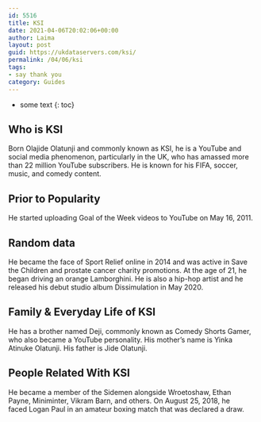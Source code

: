 ```yaml
---
id: 5516
title: KSI
date: 2021-04-06T20:02:06+00:00
author: Laima
layout: post
guid: https://ukdataservers.com/ksi/
permalink: /04/06/ksi
tags:
- say thank you
category: Guides
---
```


* some text
{: toc}


## Who is KSI
                  
                  
                  
Born Olajide Olatunji and commonly known as KSI, he is a YouTube and social media phenomenon, particularly in the UK, who has amassed more than 22 million YouTube subscribers. He is known for his FIFA, soccer, music, and comedy content.  
                  
              
            
              
            
                
                
                
## Prior to Popularity
                  
                  
                  
He started uploading Goal of the Week videos to YouTube on May 16, 2011.
                  
              
            
              
            
                
                
                
## Random data
                  
                  
                  
He became the face of Sport Relief online in 2014 and was active in Save the Children and prostate cancer charity promotions. At the age of 21, he began driving an orange Lamborghini. He is also a hip-hop artist and he released his debut studio album Dissimulation in May 2020. 
                  
              
            
              
            
                
                
                
## Family & Everyday Life of KSI
                  
                  
                  
He has a brother named Deji, commonly known as Comedy Shorts Gamer, who also became a YouTube personality. His mother&#8217;s name is Yinka Atinuke Olatunji. His father is Jide Olatunji.
                  
              
            
              
            
                
                
                
## People Related With KSI
                  
                  
                  
He became a member of the Sidemen alongside Wroetoshaw, Ethan Payne, Miniminter, Vikram Barn, and others. On August 25, 2018, he faced Logan Paul in an amateur boxing match that was declared a draw. 
                  
              
            
              
            
                
              
            
              
              
            
            
              
            
          
          
          